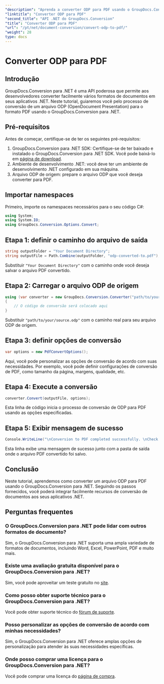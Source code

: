 ```yaml
---
"description": "Aprenda a converter ODP para PDF usando o GroupDocs.Conversion para .NET. Siga nosso guia passo a passo para uma conversão de documentos perfeita."
"linktitle": "Converter ODP para PDF"
"second_title": "API .NET do GroupDocs.Conversion"
"title": "Converter ODP para PDF"
"url": "/pt/net/document-conversion/convert-odp-to-pdf/"
"weight": 28
type: docs
---
```

# Converter ODP para PDF

## Introdução
GroupDocs.Conversion para .NET é uma API poderosa que permite aos desenvolvedores converter facilmente vários formatos de documentos em seus aplicativos .NET. Neste tutorial, guiaremos você pelo processo de conversão de um arquivo ODP (OpenDocument Presentation) para o formato PDF usando o GroupDocs.Conversion para .NET.
## Pré-requisitos
Antes de começar, certifique-se de ter os seguintes pré-requisitos:
1. GroupDocs.Conversion para .NET SDK: Certifique-se de ter baixado e instalado o GroupDocs.Conversion para .NET SDK. Você pode baixá-lo em [página de download](https://releases.groupdocs.com/conversion/net/).
2. Ambiente de desenvolvimento .NET: você deve ter um ambiente de desenvolvimento .NET configurado em sua máquina.
3. Arquivo ODP de origem: prepare o arquivo ODP que você deseja converter para PDF.

## Importar namespaces
Primeiro, importe os namespaces necessários para o seu código C#:
```csharp
using System;
using System.IO;
using GroupDocs.Conversion.Options.Convert;
```
## Etapa 1: definir o caminho do arquivo de saída
```csharp
string outputFolder = "Your Document Directory";
string outputFile = Path.Combine(outputFolder, "odp-converted-to.pdf");
```
Substituir `"Your Document Directory"` com o caminho onde você deseja salvar o arquivo PDF convertido.
## Etapa 2: Carregar o arquivo ODP de origem
```csharp
using (var converter = new GroupDocs.Conversion.Converter("path/to/your/source.odp"))
{
    // O código de conversão será colocado aqui
}
```
Substituir `"path/to/your/source.odp"` com o caminho real para seu arquivo ODP de origem.
## Etapa 3: definir opções de conversão
```csharp
var options = new PdfConvertOptions();
```
Aqui, você pode personalizar as opções de conversão de acordo com suas necessidades. Por exemplo, você pode definir configurações de conversão de PDF, como tamanho da página, margens, qualidade, etc.
## Etapa 4: Execute a conversão
```csharp
converter.Convert(outputFile, options);
```
Esta linha de código inicia o processo de conversão de ODP para PDF usando as opções especificadas.
## Etapa 5: Exibir mensagem de sucesso
```csharp
Console.WriteLine("\nConversion to PDF completed successfully. \nCheck output in {0}", outputFolder);
```
Esta linha exibe uma mensagem de sucesso junto com a pasta de saída onde o arquivo PDF convertido foi salvo.

## Conclusão
Neste tutorial, aprendemos como converter um arquivo ODP para PDF usando o GroupDocs.Conversion para .NET. Seguindo os passos fornecidos, você poderá integrar facilmente recursos de conversão de documentos aos seus aplicativos .NET.
## Perguntas frequentes
### O GroupDocs.Conversion para .NET pode lidar com outros formatos de documento?
Sim, o GroupDocs.Conversion para .NET suporta uma ampla variedade de formatos de documentos, incluindo Word, Excel, PowerPoint, PDF e muito mais.
### Existe uma avaliação gratuita disponível para o GroupDocs.Conversion para .NET?
Sim, você pode aproveitar um teste gratuito no [site](https://releases.groupdocs.com/).
### Como posso obter suporte técnico para o GroupDocs.Conversion para .NET?
Você pode obter suporte técnico do [fórum de suporte](https://forum.groupdocs.com/c/conversion/11).
### Posso personalizar as opções de conversão de acordo com minhas necessidades?
Sim, o GroupDocs.Conversion para .NET oferece amplas opções de personalização para atender às suas necessidades específicas.
### Onde posso comprar uma licença para o GroupDocs.Conversion para .NET?
Você pode comprar uma licença do [página de compra](https://purchase.groupdocs.com/buy).